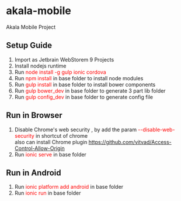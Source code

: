 # akala-mobile
Akala Mobile Project

## Setup Guide
1. Import as Jetbrain WebStorem 9 Projects
2. Install nodejs runtime
3. Run <font style='color:red'>node install -g gulp ionic cordova</font>
4. Run <font style='color:red'>npm install</font> in base folder to install node modules
5. Run <font style='color:red'>gulp install</font> in base folder to install bower components
6. Run <font style='color:red'>gulp bower_dev</font> in base folder to generate 3 part lib folder
7. Run <font style='color:red'>gulp config_dev</font> in base folder to generate config file

## Run in Browser
1. Disable Chrome's web security , by add the param <font style='color:red'>--disable-web-security</font> in shortcut of chrome<br>
also can install Chrome plugin https://github.com/vitvad/Access-Control-Allow-Origin
2. Run <font style='color:red'>ionic serve</font> in base folder

## Run in Android
1. Run <font style='color:red'>ionic platform add android</font> in base folder
1. Run <font style='color:red'>ionic run</font> in base folder